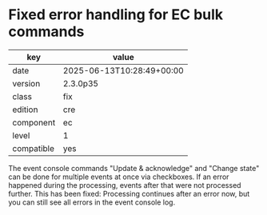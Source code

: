 [//]: # (werk v2)
# Fixed error handling for EC bulk commands

key        | value
---------- | ---
date       | 2025-06-13T10:28:49+00:00
version    | 2.3.0p35
class      | fix
edition    | cre
component  | ec
level      | 1
compatible | yes

The event console commands "Update & acknowledge" and "Change state" can be
done for multiple events at once via checkboxes. If an error happened during
the processing, events after that were not processed further. This has been
fixed: Processing continues after an error now, but you can still see all
errors in the event console log.